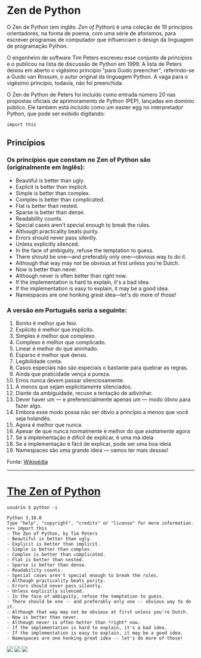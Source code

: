 # Zen de Python

O Zen de Python (em inglês: _Zen of Python_) é uma coleção de 19 princípios orientadores, na forma de poema, com uma série de aforismos, para escrever programas de computador que influenciam o design da linguagem de programação Python.

O engenheiro de software Tim Peters escreveu esse conjunto de princípios e o publicou na lista de discussão de Python em 1999. A lista de Peters deixou em aberto o vigésimo princípio "para Guido preencher", referindo-se a Guido van Rossum, o autor original da linguagem Python. A vaga para o vigésimo princípio, todavia, não foi preenchida.

O Zen de Python de Peters foi incluído como entrada número 20 nas propostas oficiais de aprimoramento de Python (PEP), lançadas em domínio público. Ele também está incluído como um easter egg no interpretador Python, que pode ser exibido digitando:

```
import this
```
## Princípios
### Os princípios que constam no Zen of Python são (originalmente em Inglês):

- Beautiful is better than ugly.
- Explicit is better than implicit.
- Simple is better than complex.
- Complex is better than complicated.
- Flat is better than nested.
- Sparse is better than dense.
- Readability counts.
- Special cases aren't special enough to break the rules.
- Although practicality beats purity.
- Errors should never pass silently.
- Unless explicitly silenced.
- In the face of ambiguity, refuse the temptation to guess.
- There should be one—and preferably only one—obvious way to do it.
- Although that way may not be obvious at first unless you're Dutch.
- Now is better than never.
- Although never is often better than *right* now.
- If the implementation is hard to explain, it's a bad idea.
- If the implementation is easy to explain, it may be a good idea.
- Namespaces are one honking great idea—let's do more of those!

### A versão em Português seria a seguinte:

1. Bonito é melhor que feio.
2. Explícito é melhor que implícito.
3. Simples é melhor que complexo.
4. Complexo é melhor que complicado.
5. Linear é melhor do que aninhado.
6. Esparso é melhor que denso.
7. Legibilidade conta.
8. Casos especiais não são especiais o bastante para quebrar as regras.
9. Ainda que praticidade vença a pureza.
10. Erros nunca devem passar silenciosamente.
11. A menos que sejam explicitamente silenciados.
12. Diante da ambiguidade, recuse a tentação de adivinhar.
13. Dever haver um — e preferencialmente apenas um — modo óbvio para fazer algo.
14. Embora esse modo possa não ser óbvio a princípio a menos que você seja holandês.
15. Agora é melhor que nunca.
16. Apesar de que nunca normalmente é melhor do que *exatamente* agora
17. Se a implementação é difícil de explicar, é uma má ideia
18. Se a implementação é fácil de explicar, pode ser uma boa ideia
19. Namespaces são uma grande ideia — vamos ter mais dessas!

Fonte: [Wikipédia](https://pt.wikipedia.org/wiki/Zen_de_Python)

<hr>

# [The Zen of Python](https://pythonacademy.com.br/zen-of-python)

```
usuário $ python -i

Python 3.10.0
Type "help", "copyright", "credits" or "license" for more information.
>>> import this
- The Zen of Python, by Tim Peters
- Beautiful is better than ugly.
- Explicit is better than implicit.
- Simple is better than complex.
- Complex is better than complicated.
- Flat is better than nested.
- Sparse is better than dense.
- Readability counts.
- Special cases aren't special enough to break the rules.
- Although practicality beats purity.
- Errors should never pass silently.
- Unless explicitly silenced.
- In the face of ambiguity, refuse the temptation to guess.
- There should be one -- and preferably only one -- obvious way to do it.
- Although that way may not be obvious at first unless you're Dutch.
- Now is better than never.
- Although never is often better than *right* now.
- If the implementation is hard to explain, it's a bad idea.
- If the implementation is easy to explain, it may be a good idea.
- Namespaces are one honking great idea -- let's do more of those!
```

![](https://hacktoon.com/posts/2015/programming-comics-3/cover.png)
![](https://hacktoon.com/posts/2015/programming-comics-3/p1.png)
![](https://hacktoon.com/posts/2015/programming-comics-3/p2.png)